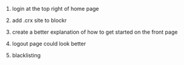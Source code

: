 1. login at the top right of home page

3. add .crx site to blockr
4. create a better explanation of how to get started on the front page

6. logout page could look better

8. blacklisting